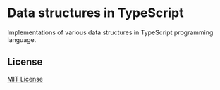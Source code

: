 # Data structures in TypeScript
Implementations of various data structures in TypeScript programming language.

## License
[MIT License](LICENSE)
